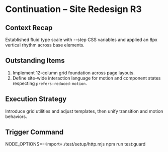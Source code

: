 # Continuation – Site Redesign R3

## Context Recap

Established fluid type scale with --step CSS variables and applied an 8px vertical rhythm across base elements.

## Outstanding Items

1. Implement 12-column grid foundation across page layouts.
2. Define site-wide interaction language for motion and component states respecting `prefers-reduced-motion`.

## Execution Strategy

Introduce grid utilities and adjust templates, then unify transition and motion behaviors.

## Trigger Command

NODE_OPTIONS=--import=./test/setup/http.mjs npm run test:guard
